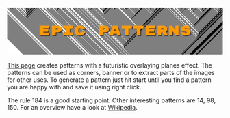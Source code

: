 ![header](docs/header.jpeg)

[This page](https://middle-way-approach.github.io/epic-patterns/) creates patterns with a futuristic overlaying planes effect. The patterns can be used as corners, banner or to extract parts of the images for other uses. 
To generate a pattern just hit start until you find a pattern you are happy with and save it using right click. 

The rule 184 is a good starting point. Other interesting patterns are 14, 98, 150. For an overview have a look at [Wikipedia](https://en.wikipedia.org/wiki/Elementary_cellular_automaton).
